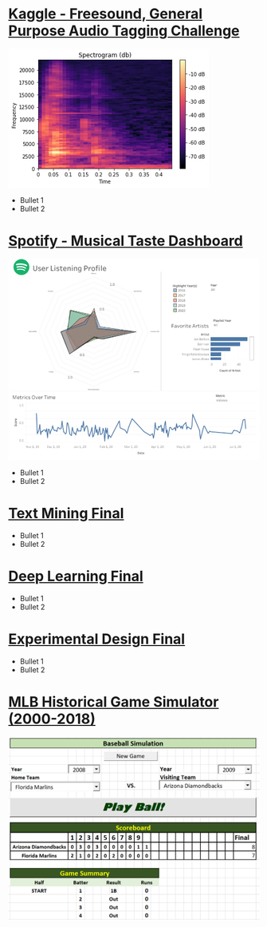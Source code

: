 # [Kaggle - Freesound, General Purpose Audio Tagging Challenge](https://github.com/gwbachman/Graham_Portfolio/blob/main/README.md)
![](/Images/spectrogram_1.png)
* Bullet 1
* Bullet 2

# [Spotify - Musical Taste Dashboard](https://github.com/gwbachman/Graham_Portfolio/edit/main/README.md)
![](/Images/spotify_taste.png)
* Bullet 1
* Bullet 2 


# [Text Mining Final](https://github.com/gwbachman/Graham_Portfolio/edit/main/README.md)
* Bullet 1
* Bullet 2 


# [Deep Learning Final](https://github.com/gwbachman/Graham_Portfolio/edit/main/README.md)
* Bullet 1
* Bullet 2 


# [Experimental Design Final](https://github.com/gwbachman/Graham_Portfolio/edit/main/README.md)
* Bullet 1
* Bullet 2 

# [MLB Historical Game Simulator (2000-2018)](https://github.com/gwbachman/Historical_MLB_Simulator/tree/main)
![](/Images/baseball_simulator_scoreboard.png)
